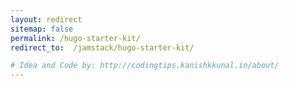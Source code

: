 ```yaml
---
layout: redirect
sitemap: false
permalink: /hugo-starter-kit/
redirect_to:  /jamstack/hugo-starter-kit/

# Idea and Code by: http://codingtips.kanishkkunal.in/about/
---
```

